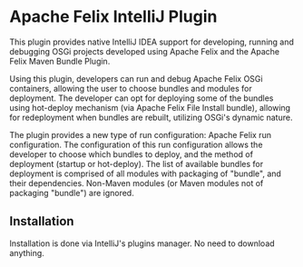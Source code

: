 Apache Felix IntelliJ Plugin
============================

This plugin provides native IntelliJ IDEA support for developing, running and debugging OSGi projects developed using Apache Felix and the Apache Felix Maven Bundle Plugin.

Using this plugin, developers can run and debug Apache Felix OSGi containers, allowing the user to choose bundles and modules for deployment. The developer can opt for deploying some of the bundles using hot-deploy mechanism (via Apache Felix File Install bundle), allowing for redeployment when bundles are rebuilt, utilizing OSGi's dynamic nature.

The plugin provides a new type of run configuration: Apache Felix run configuration. The configuration of this run configuration allows the developer to choose which bundles to deploy, and the method of deployment (startup or hot-deploy). The list of available bundles for deployment is comprised of all modules with packaging of "bundle", and their dependencies. Non-Maven modules (or Maven modules not of packaging "bundle") are ignored.

Installation
------------

Installation is done via IntelliJ's plugins manager. No need to download anything.

